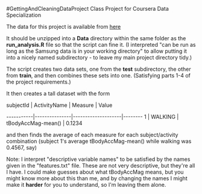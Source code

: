 #GettingAndCleaningDataProject
Class Project for Coursera Data Specialization

The data for this project is available from [here](https://d396qusza40orc.cloudfront.net/getdata%2Fprojectfiles%2FUCI%20HAR%20Dataset.zip )

It should be unzipped into a **Data** directory within the same folder as the **run_analysis.R** file so that the script can fine it. (I interpreted "can be run as long as the Samsung data is in your working directory" to allow putting it into a nicely named subdirectory - to leave my main project directory tidy.)

The script creates two data sets, one from the **test** subdirectory, the other from **train**, and then combines these sets into one. (Satisfying parts 1-4 of the project requirements.) 

It then creates a tall dataset with the form

subjectId  | ActivityName  | Measure            | Value

-----------|---------------|--------------------|--------
    1      |  WALKING      | tBodyAccMag-mean() | 0.1234

and then finds the average of each measure for each subject/activity combination (subject 1's average tBodyAccMag-mean() while walking was 0.4567, say)

Note: I interpret "descriptive variable names" to be satisfied by the names given in the "features.txt" file. These are not very descriptive, but they're all I have. I could make guesses about what tBodyAccMag means, but you might know more about this than me, and by changing the names I might make it **harder** for you to understand, so I'm leaving them alone.




